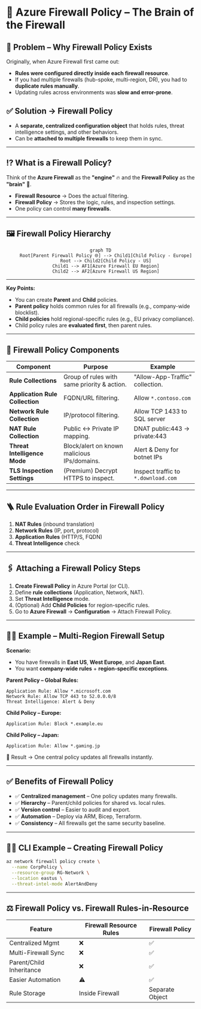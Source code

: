 # 📜 Azure Firewall Policy – The Brain of the Firewall

## 🛑 **Problem** – Why Firewall Policy Exists

Originally, when Azure Firewall first came out:

- **Rules were configured directly inside each firewall resource**.
- If you had multiple firewalls (hub-spoke, multi-region, DR), you had to **duplicate rules manually**.
- Updating rules across environments was **slow and error-prone**.

## ✅ **Solution → Firewall Policy**

- A **separate, centralized configuration object** that holds rules, threat intelligence settings, and other behaviors.
- Can be **attached to multiple firewalls** to keep them in sync.

---

## ⁉️ **What is a Firewall Policy?**

Think of the **Azure Firewall** as the **"engine"** 🔥 and the **Firewall Policy** as the **"brain"** 🧠.

- **Firewall Resource** → Does the actual filtering.
- **Firewall Policy** → Stores the logic, rules, and inspection settings.
- One policy can control **many firewalls**.

---

## 🖼️ **Firewall Policy Hierarchy**

<div align="center">

```mermaid
graph TD
    Root[Parent Firewall Policy 🌐] --> Child1[Child Policy - Europe]
    Root --> Child2[Child Policy - US]
    Child1 --> AF1[Azure Firewall EU Region]
    Child2 --> AF2[Azure Firewall US Region]
```

</div>

---

**Key Points:**

- You can create **Parent** and **Child** policies.
- **Parent policy** holds common rules for all firewalls (e.g., company-wide blocklist).
- **Child policies** hold regional-specific rules (e.g., EU privacy compliance).
- Child policy rules are **evaluated first**, then parent rules.

---

## 🧩 **Firewall Policy Components**

| Component                       | Purpose                                     | Example                             |
| ------------------------------- | ------------------------------------------- | ----------------------------------- |
| **Rule Collections**            | Group of rules with same priority & action. | "Allow-App-Traffic" collection.     |
| **Application Rule Collection** | FQDN/URL filtering.                         | Allow `*.contoso.com`               |
| **Network Rule Collection**     | IP/protocol filtering.                      | Allow TCP 1433 to SQL server        |
| **NAT Rule Collection**         | Public ↔ Private IP mapping.                | DNAT public:443 → private:443       |
| **Threat Intelligence Mode**    | Block/alert on known malicious IPs/domains. | Alert & Deny for botnet IPs         |
| **TLS Inspection Settings**     | (Premium) Decrypt HTTPS to inspect.         | Inspect traffic to `*.download.com` |

---

## 🪜 **Rule Evaluation Order in Firewall Policy**

1. **NAT Rules** (inbound translation)
2. **Network Rules** (IP, port, protocol)
3. **Application Rules** (HTTP/S, FQDN)
4. **Threat Intelligence** check

---

## 🖇️ **Attaching a Firewall Policy Steps**

1. **Create Firewall Policy** in Azure Portal (or CLI).
2. Define **rule collections** (Application, Network, NAT).
3. Set **Threat Intelligence** mode.
4. (Optional) Add **Child Policies** for region-specific rules.
5. Go to **Azure Firewall** → **Configuration** → Attach Firewall Policy.

---

## ✍🏻 **Example** – Multi-Region Firewall Setup

**Scenario:**

- You have firewalls in **East US**, **West Europe**, and **Japan East**.
- You want **company-wide rules** + **region-specific exceptions**.

**Parent Policy – Global Rules:**

```plaintext
Application Rule: Allow *.microsoft.com
Network Rule: Allow TCP 443 to 52.0.0.0/8
Threat Intelligence: Alert & Deny
```

**Child Policy – Europe:**

```plaintext
Application Rule: Block *.example.eu
```

**Child Policy – Japan:**

```plaintext
Application Rule: Allow *.gaming.jp
```

📌 Result → One central policy updates all firewalls instantly.

---

## ✅ **Benefits** of Firewall Policy

- ✅ **Centralized management** – One policy updates many firewalls.
- ✅ **Hierarchy** – Parent/child policies for shared vs. local rules.
- ✅ **Version control** – Easier to audit and export.
- ✅ **Automation** – Deploy via ARM, Bicep, Terraform.
- ✅ **Consistency** – All firewalls get the same security baseline.

---

## ✍🏻 **CLI Example** – Creating Firewall Policy

```bash
az network firewall policy create \
  --name CorpPolicy \
  --resource-group RG-Network \
  --location eastus \
  --threat-intel-mode AlertAndDeny
```

---

## ⚖️ **Firewall Policy vs. Firewall Rules-in-Resource**

| Feature                  | Firewall Resource Rules | Firewall Policy |
| ------------------------ | ----------------------- | --------------- |
| Centralized Mgmt         | ❌                      | ✅              |
| Multi-Firewall Sync      | ❌                      | ✅              |
| Parent/Child Inheritance | ❌                      | ✅              |
| Easier Automation        | ⚠️                      | ✅              |
| Rule Storage             | Inside Firewall         | Separate Object |
